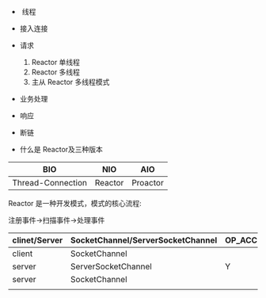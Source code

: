 -  线程 
- 接入连接
- 请求 
  1. Reactor 单线程
  2. Reactor 多线程
  3. 主从 Reactor 多线程模式
- 业务处理
- 响应
- 断链

- 什么是 Reactor及三种版本

| BIO               | NIO     | AIO      |
| ----------------- | ------- | -------- |
| Thread-Connection | Reactor | Proactor |

Reactor 是一种开发模式，模式的核心流程:

注册事件->扫描事件->处理事件

| clinet/Server | SocketChannel/ServerSocketChannel | OP_ACCEPT | OP_CONNECT | OP_WRITER | OP_READ |
| ------------- | --------------------------------- | --------- | ---------- | --------- | ------- |
| client        | SocketChannel                     |           | Y          | Y         | Y       |
| server        | ServerSocketChannel               | Y         |            |           |         |
| server        | SocketChannel                     |           |            | Y         | Y       |
|               |                                   |           |            |           |         |

